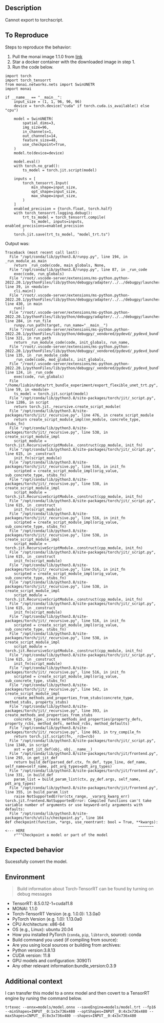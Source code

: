 ##  Description

Cannot export to torchscript.

## To Reproduce

Steps to reproduce the behavior:

1. Pull the monai image 1.1.0 from [link](https://hub.docker.com/r/projectmonai/monai/tags)
1. Star a docker container with the downloaded image in step 1.
1. Run the code below.

```
import torch
import torch_tensorrt
from monai.networks.nets import SwinUNETR
import monai

if __name__ == "__main__":
    input_size = (1, 1, 96, 96, 96)
    device = torch.device("cuda" if torch.cuda.is_available() else "cpu")
    
    model = SwinUNETR(
        spatial_dims=3,
        img_size=96,
        in_channels=1,
        out_channels=14,
        feature_size=48,
        use_checkpoint=True,
    )
    model.to(device=device)

    model.eval()
    with torch.no_grad():
        ts_model = torch.jit.script(model)

    inputs = [
        torch_tensorrt.Input(
            min_shape=input_size,
            opt_shape=input_size,
            max_shape=input_size,
        )
    ]
    enabled_precision = {torch.float, torch.half}
    with torch_tensorrt.logging.debug():
        trt_ts_model = torch_tensorrt.compile(
            ts_model, inputs=inputs, enabled_precisions=enabled_precision
        )
    torch.jit.save(trt_ts_model, "model_trt.ts")

```

Output was:

```
Traceback (most recent call last):
  File "/opt/conda/lib/python3.8/runpy.py", line 194, in _run_module_as_main
    return _run_code(code, main_globals, None,
  File "/opt/conda/lib/python3.8/runpy.py", line 87, in _run_code
    exec(code, run_globals)
  File "/root/.vscode-server/extensions/ms-python.python-2022.20.1/pythonFiles/lib/python/debugpy/adapter/../../debugpy/launcher/../../debugpy/__main__.py", line 39, in <module>
    cli.main()
  File "/root/.vscode-server/extensions/ms-python.python-2022.20.1/pythonFiles/lib/python/debugpy/adapter/../../debugpy/launcher/../../debugpy/../debugpy/server/cli.py", line 430, in main
    run()
  File "/root/.vscode-server/extensions/ms-python.python-2022.20.1/pythonFiles/lib/python/debugpy/adapter/../../debugpy/launcher/../../debugpy/../debugpy/server/cli.py", line 284, in run_file
    runpy.run_path(target, run_name="__main__")
  File "/root/.vscode-server/extensions/ms-python.python-2022.20.1/pythonFiles/lib/python/debugpy/_vendored/pydevd/_pydevd_bundle/pydevd_runpy.py", line 321, in run_path
    return _run_module_code(code, init_globals, run_name,
  File "/root/.vscode-server/extensions/ms-python.python-2022.20.1/pythonFiles/lib/python/debugpy/_vendored/pydevd/_pydevd_bundle/pydevd_runpy.py", line 135, in _run_module_code
    _run_code(code, mod_globals, init_globals,
  File "/root/.vscode-server/extensions/ms-python.python-2022.20.1/pythonFiles/lib/python/debugpy/_vendored/pydevd/_pydevd_bundle/pydevd_runpy.py", line 124, in _run_code
    exec(code, run_globals)
  File "/home/liubin/data/trt_bundle_experiment/export_flexible_unet_trt.py", line 59, in <module>
    ts_model = torch.jit.script(model)
  File "/opt/conda/lib/python3.8/site-packages/torch/jit/_script.py", line 1286, in script
    return torch.jit._recursive.create_script_module(
  File "/opt/conda/lib/python3.8/site-packages/torch/jit/_recursive.py", line 476, in create_script_module
    return create_script_module_impl(nn_module, concrete_type, stubs_fn)
  File "/opt/conda/lib/python3.8/site-packages/torch/jit/_recursive.py", line 538, in create_script_module_impl
    script_module = torch.jit.RecursiveScriptModule._construct(cpp_module, init_fn)
  File "/opt/conda/lib/python3.8/site-packages/torch/jit/_script.py", line 615, in _construct
    init_fn(script_module)
  File "/opt/conda/lib/python3.8/site-packages/torch/jit/_recursive.py", line 516, in init_fn
    scripted = create_script_module_impl(orig_value, sub_concrete_type, stubs_fn)
  File "/opt/conda/lib/python3.8/site-packages/torch/jit/_recursive.py", line 538, in create_script_module_impl
    script_module = torch.jit.RecursiveScriptModule._construct(cpp_module, init_fn)
  File "/opt/conda/lib/python3.8/site-packages/torch/jit/_script.py", line 615, in _construct
    init_fn(script_module)
  File "/opt/conda/lib/python3.8/site-packages/torch/jit/_recursive.py", line 516, in init_fn
    scripted = create_script_module_impl(orig_value, sub_concrete_type, stubs_fn)
  File "/opt/conda/lib/python3.8/site-packages/torch/jit/_recursive.py", line 538, in create_script_module_impl
    script_module = torch.jit.RecursiveScriptModule._construct(cpp_module, init_fn)
  File "/opt/conda/lib/python3.8/site-packages/torch/jit/_script.py", line 615, in _construct
    init_fn(script_module)
  File "/opt/conda/lib/python3.8/site-packages/torch/jit/_recursive.py", line 516, in init_fn
    scripted = create_script_module_impl(orig_value, sub_concrete_type, stubs_fn)
  File "/opt/conda/lib/python3.8/site-packages/torch/jit/_recursive.py", line 538, in create_script_module_impl
    script_module = torch.jit.RecursiveScriptModule._construct(cpp_module, init_fn)
  File "/opt/conda/lib/python3.8/site-packages/torch/jit/_script.py", line 615, in _construct
    init_fn(script_module)
  File "/opt/conda/lib/python3.8/site-packages/torch/jit/_recursive.py", line 516, in init_fn
    scripted = create_script_module_impl(orig_value, sub_concrete_type, stubs_fn)
  File "/opt/conda/lib/python3.8/site-packages/torch/jit/_recursive.py", line 538, in create_script_module_impl
    script_module = torch.jit.RecursiveScriptModule._construct(cpp_module, init_fn)
  File "/opt/conda/lib/python3.8/site-packages/torch/jit/_script.py", line 615, in _construct
    init_fn(script_module)
  File "/opt/conda/lib/python3.8/site-packages/torch/jit/_recursive.py", line 516, in init_fn
    scripted = create_script_module_impl(orig_value, sub_concrete_type, stubs_fn)
  File "/opt/conda/lib/python3.8/site-packages/torch/jit/_recursive.py", line 542, in create_script_module_impl
    create_methods_and_properties_from_stubs(concrete_type, method_stubs, property_stubs)
  File "/opt/conda/lib/python3.8/site-packages/torch/jit/_recursive.py", line 393, in create_methods_and_properties_from_stubs
    concrete_type._create_methods_and_properties(property_defs, property_rcbs, method_defs, method_rcbs, method_defaults)
  File "/opt/conda/lib/python3.8/site-packages/torch/jit/_recursive.py", line 863, in try_compile_fn
    return torch.jit.script(fn, _rcb=rcb)
  File "/opt/conda/lib/python3.8/site-packages/torch/jit/_script.py", line 1340, in script
    ast = get_jit_def(obj, obj.__name__)
  File "/opt/conda/lib/python3.8/site-packages/torch/jit/frontend.py", line 293, in get_jit_def
    return build_def(parsed_def.ctx, fn_def, type_line, def_name, self_name=self_name, pdt_arg_types=pdt_arg_types)
  File "/opt/conda/lib/python3.8/site-packages/torch/jit/frontend.py", line 331, in build_def
    param_list = build_param_list(ctx, py_def.args, self_name, pdt_arg_types)
  File "/opt/conda/lib/python3.8/site-packages/torch/jit/frontend.py", line 355, in build_param_list
    raise NotSupportedError(ctx_range, _vararg_kwarg_err)
torch.jit.frontend.NotSupportedError: Compiled functions can't take variable number of arguments or use keyword-only arguments with defaults:
  File "/opt/conda/lib/python3.8/site-packages/torch/utils/checkpoint.py", line 164
def checkpoint(function, *args, use_reentrant: bool = True, **kwargs):
                                                             ~~~~~~~ <--- HERE
    r"""Checkpoint a model or part of the model
```
<!-- If you have a code sample, error messages, stack traces, please provide it here as well -->

## Expected behavior

Sucessfully convert the model.

## Environment

> Build information about Torch-TensorRT can be found by turning on debug messages
 - TensorRT: 8.5.0.12-1+cuda11.8
 - MONAI: 1.1.0
 - Torch-TensorRT Version (e.g. 1.0.0): 1.3.0a0
 - PyTorch Version (e.g. 1.0): 1.13.0a0
 - CPU Architecture: x86-64
 - OS (e.g., Linux): ubuntu 20.04
 - How you installed PyTorch (`conda`, `pip`, `libtorch`, source): conda
 - Build command you used (if compiling from source):
 - Are you using local sources or building from archives:
 - Python version:3.8.13
 - CUDA version: 11.8
 - GPU models and configuration: 3090Ti
 - Any other relevant information:bundle_version:0.3.9

## Additional context

<!-- Add any other context about the problem here. -->
I can transfer this model to a onnx model and then covert to a TensorRT engine by runing the command below.
```
trtexec --onnx=models/model.onnx --saveEngine=models/model.trt --fp16 --minShapes=INPUT__0:1x3x736x480 --optShapes=INPUT__0:4x3x736x480 --maxShapes=INPUT__0:8x3x736x480 --shapes=INPUT__0:4x3x736x480
```